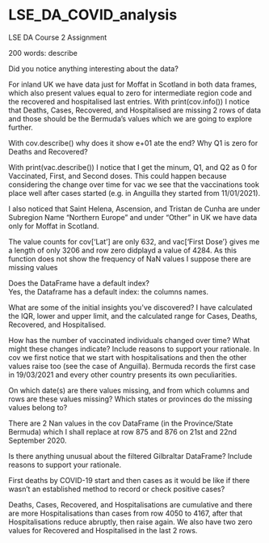 # LSE_DA_COVID_analysis
LSE DA Course 2 Assignment

200 words: describe 

Did you notice anything interesting about the data? 

For inland UK we have data just for Moffat in Scotland in both data frames, which also present values equal to zero for intermediate region code and the recovered and hospitalised last entries. With print(cov.info()) I notice that Deaths, Cases, Recovered, and Hospitalised are missing 2 rows of data and those should be the Bermuda’s values which we are going to explore further. 

With cov.describe() why does it show e+01 ate the end? Why Q1 is zero for Deaths and Recovered? 
 

With print(vac.describe()) I notice that I get the minum, Q1, and Q2 as 0 for Vaccinated, First, and Second doses. This could happen because considering the change over time for vac we see that the vaccinations took place well after cases started (e.g. in Anguilla they started from 11/01/2021). 

I also noticed that Saint Helena, Ascension, and Tristan de Cunha are under Subregion Name “Northern Europe” and under “Other” in UK we have data only for Moffat in Scotland.  

The value counts for cov[‘Lat’] are only 632, and vac[‘First Dose’} gives me a length of only 3206 and row zero didplayd a value of 4284. As this function does not show the frequency of NaN values I suppose there are missing values 

Does the DataFrame have a default index?  
Yes, the Dataframe has a default index: the columns names. 

 

What are some of the initial insights you've discovered? 
I have calculated the IQR, lower and upper limit, and the calculated range for Cases, Deaths, Recovered, and Hospitalised. 

 

How has the number of vaccinated individuals changed over time? What might these changes indicate? Include reasons to support your rationale. 
In cov we first notice that we start with hospitalisations and then the other values raise too (see the case of Anguilla). Bermuda records the first case in 19/03/2021 and every other country presents its own peculiarities. 

 

On which date(s) are there values missing, and from which columns and rows are these values missing? Which states or provinces do the missing values belong to? 

There are 2 Nan values in the cov DataFrame (in the Province/State Bermuda) which I shall replace at row 875 and 876 on 21st and 22nd September 2020.  

Is there anything unusual about the filtered Gilbraltar DataFrame? Include reasons to support your rationale.  

First deaths by COVID-19 start and then cases as it would be like if there wasn’t an established method to record or check positive cases? 

Deaths, Cases, Recovered, and Hospitalisations are cumulative and there are more Hospitalisations than cases from row 4050 to 4167, after that Hospitalisations reduce abruptly, then raise again. We also have two zero values for Recovered and Hospitalised in the last 2 rows. 

